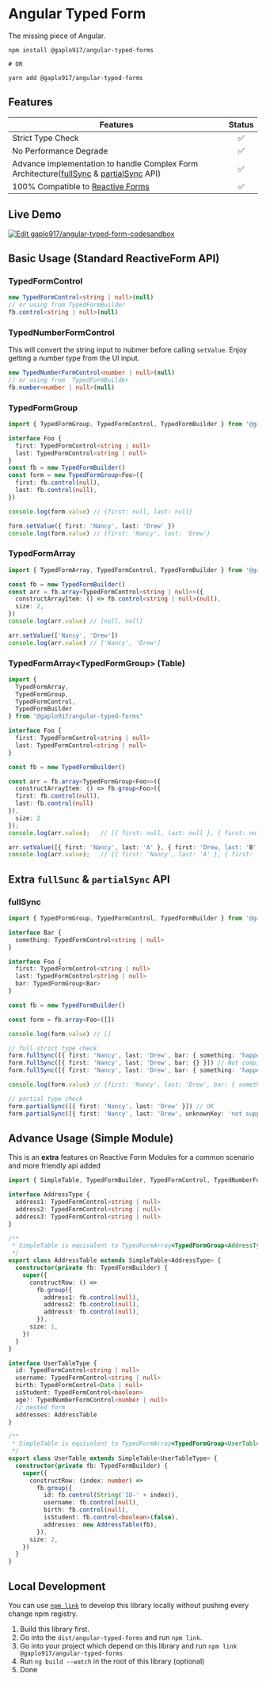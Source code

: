 # Angular Typed Form

The missing piece of Angular.

```
npm install @gaplo917/angular-typed-forms

# OR

yarn add @gaplo917/angular-typed-forms
```

## Features

| Features                                                                               | Status |
| -------------------------------------------------------------------------------------- | :----: |
| Strict Type Check                                                                      |   ✅   |
| No Performance Degrade                                                                 |   ✅   |
| Advance implementation to handle Complex Form Architecture([fullSync](https://github.com/gaplo917/angular-typed-forms/blob/6f80a5527cf75d1b40692f4e3359accc91568566/projects/angular-typed-forms/src/lib/forms/typed-form-group.ts#L85) & [partialSync](https://github.com/gaplo917/angular-typed-forms/blob/6f80a5527cf75d1b40692f4e3359accc91568566/projects/angular-typed-forms/src/lib/forms/typed-form-group.ts#L118) API) |   ✅   |
| 100% Compatible to [Reactive Forms](https://angular.io/guide/reactive-forms)           |   ✅   |

## Live Demo

[![Edit gaplo917/angular-typed-form-codesandbox](https://codesandbox.io/static/img/play-codesandbox.svg)](https://codesandbox.io/s/github/gaplo917/angular-typed-form-codesandbox/tree/master/?fontsize=14&hidenavigation=1&theme=dark)

## Basic Usage (Standard ReactiveForm API)

### TypedFormControl

```ts
new TypedFormControl<string | null>(null)
// or using from TypedFormBuilder
fb.control<string | null>(null)
```

### TypedNumberFormControl

This will convert the string input to nubmer before calling `setValue`. Enjoy getting a number type from the UI input.

```ts
new TypedNumberFormControl<number | null>(null)
// or using from  TypedFormBuilder
fb.number<number | null>(null)
```

### TypedFormGroup

```ts
import { TypedFormGroup, TypedFormControl, TypedFormBuilder } from '@gaplo917/angular-typed-forms'

interface Foo {
  first: TypedFormControl<string | null>
  last: TypedFormControl<string | null>
}
const fb = new TypedFormBuilder()
const form = new TypedFormGroup<Foo>({
  first: fb.control(null),
  last: fb.control(null),
})

console.log(form.value) // {first: null, last: null}

form.setValue({ first: 'Nancy', last: 'Drew' })
console.log(form.value) // {first: 'Nancy', last: 'Drew'}
```

### TypedFormArray

```ts
import { TypedFormArray, TypedFormControl, TypedFormBuilder } from '@gaplo917/angular-typed-forms'

const fb = new TypedFormBuilder()
const arr = fb.array<TypedFormControl<string | null>>({
  constructArrayItem: () => fb.control<string | null>(null),
  size: 2,
})
console.log(arr.value) // [null, null]

arr.setValue(['Nancy', 'Drew'])
console.log(arr.value) // ['Nancy', 'Drew']
```

### TypedFormArray<TypedFormGroup<T>> (Table)

```ts
import {
  TypedFormArray,
  TypedFormGroup,
  TypedFormControl,
  TypedFormBuilder
} from "@gaplo917/angular-typed-forms"

interface Foo {
  first: TypedFormControl<string | null>
  last: TypedFormControl<string | null>
}

const fb = new TypedFormBuilder()

const arr = fb.array<TypedFormGroup<Foo>>({
  constructArrayItem: () => fb.group<Foo>({
  first: fb.control(null),
  last: fb.control(null)
}),
  size: 2
});
console.log(arr.value);   // [{ first: null, last: null }, { first: null, last: null }]

arr.setValue([{ first: 'Nancy', last: 'A' }, { first: 'Drew, last: 'B' }]);
console.log(arr.value);   // [{ first: 'Nancy', last: 'A' }, { first: 'Drew, last: 'B' }]
```

## Extra `fullSunc` & `partialSync` API

### fullSync

```ts
import { TypedFormGroup, TypedFormControl, TypedFormBuilder } from '@gaplo917/angular-typed-forms'

interface Bar {
  something: TypedFormControl<string | null>
}

interface Foo {
  first: TypedFormControl<string | null>
  last: TypedFormControl<string | null>
  bar: TypedFormGroup<Bar>
}

const fb = new TypedFormBuilder()

const form = fb.array<Foo>([])

console.log(form.value) // []

// full strict type check
form.fullSync([{ first: 'Nancy', last: 'Drew', bar: { something: 'happen' } }]) // OK
form.fullSync([{ first: 'Nancy', last: 'Drew', bar: {} }]) // Not compile, missing `something`
form.fullSync([{ first: 'Nancy', last: 'Drew', bar: { something: 'happen' }, unknownKey: 'not suppose here' }]) // Not compile, redundant `unknownKey`

console.log(form.value) // {first: 'Nancy', last: 'Drew', bar: { something: 'happen' }}

// partial type check
form.partialSync([{ first: 'Nancy', last: 'Drew' }]) // OK
form.partialSync([{ first: 'Nancy', last: 'Drew', unknownKey: 'not suppose here' }]) // Not compile, redundant `unknownKey`
```

## Advance Usage (Simple Module)

This is an **extra** features on Reactive Form Modules for a common scenario and more friendly api added

```ts
import { SimpleTable, TypedFormBuilder, TypedFormControl, TypedNumberFormControl } from '@gaplo917/angular-typed-forms'

interface AddressType {
  address1: TypedFormControl<string | null>
  address2: TypedFormControl<string | null>
  address3: TypedFormControl<string | null>
}

/**
 * SimpleTable is equivalent to TypedFormArray<TypedFormGroup<AddressType>> but with more pre-defined API
 */
export class AddressTable extends SimpleTable<AddressType> {
  constructor(private fb: TypedFormBuilder) {
    super({
      constructRow: () =>
        fb.group({
          address1: fb.control(null),
          address2: fb.control(null),
          address3: fb.control(null),
        }),
      size: 1,
    })
  }
}

interface UserTableType {
  id: TypedFormControl<string | null>
  username: TypedFormControl<string | null>
  birth: TypedFormControl<Date | null>
  isStudent: TypedFormControl<boolean>
  age?: TypedNumberFormControl<number | null>
  // nested form
  addresses: AddressTable
}

/**
 * SimpleTable is equivalent to TypedFormArray<TypedFormGroup<UserTableType>> but with more pre-defined API
 */
export class UserTable extends SimpleTable<UserTableType> {
  constructor(private fb: TypedFormBuilder) {
    super({
      constructRow: (index: number) =>
        fb.group({
          id: fb.control(String('ID-' + index)),
          username: fb.control(null),
          birth: fb.control(null),
          isStudent: fb.control<boolean>(false),
          addresses: new AddressTable(fb),
        }),
      size: 2,
    })
  }
}
```

## Local Development

You can use [`npm link`](https://docs.npmjs.com/cli/link.html) to develop this library locally without pushing every change npm registry.

1. Build this library first.
2. Go into the `dist/angular-typed-forms` and run `npm link`.
3. Go into your project which depend on this library and run `npm link @gaplo917/angular-typed-forms`
4. Run `ng build --watch` in the root of this library (optional)
5. Done
